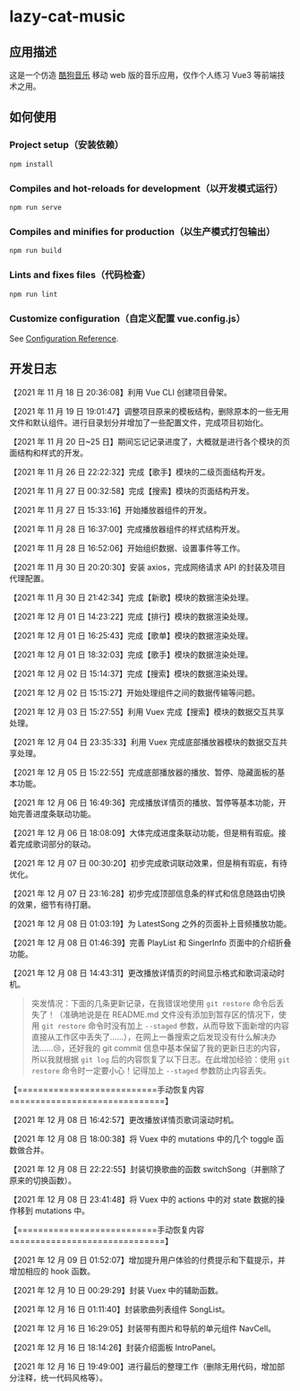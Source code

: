 # lazy-cat-music

## 应用描述

这是一个仿造 [酷狗音乐](http://m.kugou.com/) 移动 web 版的音乐应用，仅作个人练习 Vue3 等前端技术之用。

## 如何使用

### Project setup（安装依赖）

```
npm install
```

### Compiles and hot-reloads for development（以开发模式运行）

```
npm run serve
```

### Compiles and minifies for production（以生产模式打包输出）

```
npm run build
```

### Lints and fixes files（代码检查）

```
npm run lint
```

### Customize configuration（自定义配置 vue.config.js）

See [Configuration Reference](https://cli.vuejs.org/config/).

## 开发日志

【2021 年 11 月 18 日 20:36:08】利用 Vue CLI 创建项目骨架。

【2021 年 11 月 19 日 19:01:47】调整项目原来的模板结构，删除原本的一些无用文件和默认组件。进行目录划分并增加了一些配置文件，完成项目初始化。

【2021 年 11 月 20 日~25 日】期间忘记记录进度了，大概就是进行各个模块的页面结构和样式的开发。

【2021 年 11 月 26 日 22:22:32】完成【歌手】模块的二级页面结构开发。

【2021 年 11 月 27 日 00:32:58】完成【搜索】模块的页面结构开发。

【2021 年 11 月 27 日 15:33:16】开始播放器组件的开发。

【2021 年 11 月 28 日 16:37:00】完成播放器组件的样式结构开发。

【2021 年 11 月 28 日 16:52:06】开始组织数据、设置事件等工作。

【2021 年 11 月 30 日 20:20:30】安装 axios，完成网络请求 API 的封装及项目代理配置。

【2021 年 11 月 30 日 21:42:34】完成【新歌】模块的数据渲染处理。

【2021 年 12 月 01 日 14:23:22】完成【排行】模块的数据渲染处理。

【2021 年 12 月 01 日 16:25:43】完成【歌单】模块的数据渲染处理。

【2021 年 12 月 01 日 18:32:03】完成【歌手】模块的数据渲染处理。

【2021 年 12 月 02 日 15:14:37】完成【搜索】模块的数据渲染处理。

【2021 年 12 月 02 日 15:15:27】开始处理组件之间的数据传输等问题。

【2021 年 12 月 03 日 15:27:55】利用 Vuex 完成【搜索】模块的数据交互共享处理。

【2021 年 12 月 04 日 23:35:33】利用 Vuex 完成底部播放器模块的数据交互共享处理。

【2021 年 12 月 05 日 15:22:55】完成底部播放器的播放、暂停、隐藏面板的基本功能。

【2021 年 12 月 06 日 16:49:36】完成播放详情页的播放、暂停等基本功能，开始完善进度条联动功能。

【2021 年 12 月 06 日 18:08:09】大体完成进度条联动功能，但是稍有瑕疵。接着完成歌词部分的联动。

【2021 年 12 月 07 日 00:30:20】初步完成歌词联动效果，但是稍有瑕疵，有待优化。

【2021 年 12 月 07 日 23:16:28】初步完成顶部信息条的样式和信息随路由切换的效果，细节有待打磨。

【2021 年 12 月 08 日 01:03:19】为 LatestSong 之外的页面补上音频播放功能。

【2021 年 12 月 08 日 01:46:39】完善 PlayList 和 SingerInfo 页面中的介绍折叠功能。

【2021 年 12 月 08 日 14:43:31】更改播放详情页的时间显示格式和歌词滚动时机。

> 突发情况：下面的几条更新记录，在我错误地使用 `git restore` 命令后丢失了！（准确地说是在 README.md 文件没有添加到暂存区的情况下，使用 `git restore` 命令时没有加上 `--staged` 参数，从而导致下面新增的内容直接从工作区中丢失了……），在网上一番搜索之后发现没有什么解决办法……😢，还好我的 git commit 信息中基本保留了我的更新日志的内容，所以我就根据 `git log` 后的内容恢复了以下日志。在此增加经验：使用 `git restore` 命令时一定要小心！记得加上 `--staged` 参数防止内容丢失。

【===========================手动恢复内容==============================】

【2021 年 12 月 08 日 16:42:57】更改播放详情页歌词滚动时机。

【2021 年 12 月 08 日 18:00:38】将 Vuex 中的 mutations 中的几个 toggle 函数做合并。

【2021 年 12 月 08 日 22:22:55】封装切换歌曲的函数 switchSong（并删除了原来的切换函数）。

【2021 年 12 月 08 日 23:41:48】将 Vuex 中的 actions 中的对 state 数据的操作移到 mutations 中。

【===========================手动恢复内容==============================】

【2021 年 12 月 09 日 01:52:07】增加提升用户体验的付费提示和下载提示，并增加相应的 hook 函数。

【2021 年 12 月 10 日 00:29:29】封装 Vuex 中的辅助函数。

【2021 年 12 月 16 日 01:11:40】封装歌曲列表组件 SongList。

【2021 年 12 月 16 日 16:29:05】封装带有图片和导航的单元组件 NavCell。

【2021 年 12 月 16 日 18:14:26】封装介绍面板 IntroPanel。

【2021 年 12 月 16 日 19:49:00】进行最后的整理工作（删除无用代码，增加部分注释，统一代码风格等）。
